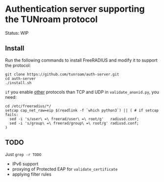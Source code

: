 # Authentication server supporting the TUNroam protocol

Status: WIP

## Install

Run the following commands to install FreeRADIUS
and modify it to support the protocol:

```shell
git clone https://github.com/tunroam/auth-server.git
cd auth-server
./install.sh
```

`if` you enable
[other](https://stackoverflow.com/questions/22421290/scapy-operation-not-permitted-when-sending-packets)
protocols than TCP and UDP in `validate_anonid.py`,
you need:

```shell
cd /etc/freeradius/*/
setcap cap_net_raw=eip $(readlink -f `which python3`) || ( # if setcap fails:
  sed -i 's/user\ =\ freerad/user\ =\ root/g'   radiusd.conf;
  sed -i 's/group\ =\ freerad/group\ =\ root/g' radiusd.conf;
)
```

## TODO

Just `grep -r TODO`

- IPv6 support
- proxying of Protected EAP for `validate_certificate`
- applying filter rules

